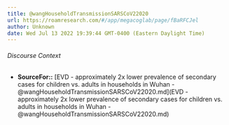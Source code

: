 ```yaml
---
title: @wangHouseholdTransmissionSARSCoV22020
url: https://roamresearch.com/#/app/megacoglab/page/fBaRFCJel
author: Unknown
date: Wed Jul 13 2022 19:39:44 GMT-0400 (Eastern Daylight Time)
---
```




###### Discourse Context

- **SourceFor::** [EVD - approximately 2x lower prevalence of secondary cases for children vs. adults in households in Wuhan - @wangHouseholdTransmissionSARSCoV22020.md](EVD - approximately 2x lower prevalence of secondary cases for children vs. adults in households in Wuhan - @wangHouseholdTransmissionSARSCoV22020.md)
